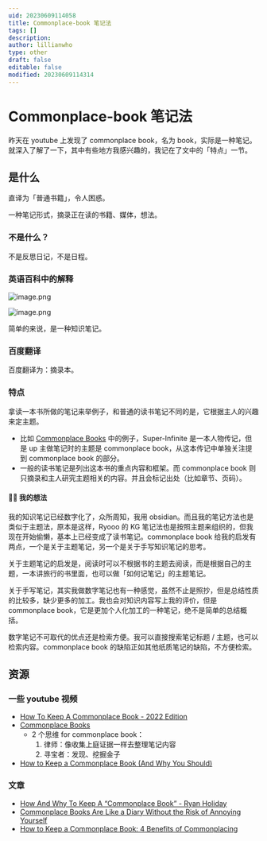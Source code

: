 ```yaml
---
uid: 20230609114058
title: Commonplace-book 笔记法
tags: []
description: 
author: lillianwho
type: other
draft: false
editable: false
modified: 20230609114314
---
```


# Commonplace-book 笔记法

昨天在 youtube 上发现了 commonplace book，名为 book，实际是一种笔记。就深入了解了一下，其中有些地方我感兴趣的，我记在了文中的「特点」一节。

## 是什么

直译为「普通书籍」，令人困惑。

一种笔记形式，摘录正在读的书籍、媒体，想法。

### 不是什么？

不是反思日记，不是日程。

### 英语百科中的解释

![image.png](https://cdn.pkmer.cn/images/20230609114245.png!pkmer)

![image.png](https://cdn.pkmer.cn/images/20230609114254.png!pkmer)

简单的来说，是一种知识笔记。

### 百度翻译

百度翻译为：摘录本。

### 特点

拿读一本书所做的笔记来举例子，和普通的读书笔记不同的是，它根据主人的兴趣来定主题。

- 比如 [Commonplace Books](https://www.youtube.com/watch?v=clq8WsovZF4) 中的例子，Super-Infinite 是一本人物传记，但是 up 主做笔记时的主题是 commonplace book，从这本传记中单独关注提到 commonplace book 的部分。
- 一般的读书笔记是列出这本书的重点内容和框架。而 commonplace book 则只摘录和主人研究主题相关的内容。并且会标记出处（比如章节、页码）。

#### ✍🏻 我的想法

我的知识笔记已经数字化了，众所周知，我用 obsidian。而且我的笔记方法也是类似于主题法，原本是这样，Ryooo 的 KG 笔记法也是按照主题来组织的，但我现在开始偷懒，基本上已经变成了读书笔记。commonplace book 给我的启发有两点，一个是关于主题笔记，另一个是关于手写知识笔记的思考。

关于主题笔记的启发是，阅读时可以不根据书的主题去阅读，而是根据自己的主题，一本讲旅行的书里面，也可以做「如何记笔记」的主题笔记。

关于手写笔记，其实我做数字笔记也有一种感觉，虽然不止是照抄，但是总结性质的比较多，缺少更多的加工。我也会对知识内容写上我的评价，但是 commonplace book，它是更加个人化加工的一种笔记，绝不是简单的总结概括。

数字笔记不可取代的优点还是检索方便。我可以直接搜索笔记标题 / 主题，也可以检索内容。commonplace book 的缺陷正如其他纸质笔记的缺陷，不方便检索。

## 资源

### 一些 youtube 视频

- [How To Keep A Commonplace Book - 2022 Edition](https://youtu.be/NPqjgN-pNDw)
- [Commonplace Books](https://www.youtube.com/watch?v=clq8WsovZF4)
    - 2 个思维 for commonplace book：
        1. 律师：像收集上庭证据一样去整理笔记内容
        2. 寻宝者：发现、挖掘金子
- [How to Keep a Commonplace Book (And Why You Should)](https://www.youtube.com/watch?v=aaHEgPk0tNM)

### 文章

- [How And Why To Keep A “Commonplace Book” - Ryan Holiday](https://ryanholiday.net/how-and-why-to-keep-a-commonplace-book/)
- [Commonplace Books Are Like a Diary Without the Risk of Annoying Yourself](https://www.nytimes.com/2022/03/22/magazine/commonplace-books-recommendation.html)
- [How to Keep a Commonplace Book: 4 Benefits of Commonplacing](https://www.masterclass.com/articles/how-to-keep-a-commonplace-book)